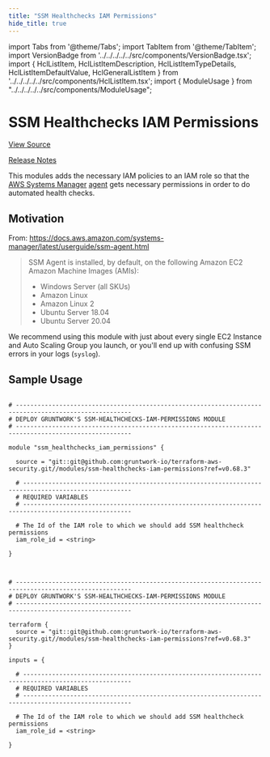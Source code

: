 ```yaml
---
title: "SSM Healthchecks IAM Permissions"
hide_title: true
---
```


import Tabs from '@theme/Tabs';
import TabItem from '@theme/TabItem';
import VersionBadge from '../../../../../src/components/VersionBadge.tsx';
import { HclListItem, HclListItemDescription, HclListItemTypeDetails, HclListItemDefaultValue, HclGeneralListItem } from '../../../../../src/components/HclListItem.tsx';
import { ModuleUsage } from "../../../../../src/components/ModuleUsage";

<VersionBadge repoTitle="Security Modules" version="0.68.3" lastModifiedVersion="0.65.0"/>

# SSM Healthchecks IAM Permissions

<a href="https://github.com/gruntwork-io/terraform-aws-security/tree/go-mod-cleanup/modules/ssm-healthchecks-iam-permissions" className="link-button" title="View the source code for this module in GitHub.">View Source</a>

<a href="https://github.com/gruntwork-io/terraform-aws-security/releases/tag/v0.65.0" className="link-button" title="Release notes for only versions which impacted this module.">Release Notes</a>

This modules adds the necessary IAM policies to an IAM role so that the [AWS Systems Manager](https://docs.aws.amazon.com/systems-manager/latest/userguide/what-is-systems-manager.html) [agent](https://docs.aws.amazon.com/systems-manager/latest/userguide/ssm-agent.html) gets necessary permissions in order to do automated health checks.

## Motivation

From: https://docs.aws.amazon.com/systems-manager/latest/userguide/ssm-agent.html

> SSM Agent is installed, by default, on the following Amazon EC2 Amazon Machine Images (AMIs):
>
> *   Windows Server (all SKUs)
> *   Amazon Linux
> *   Amazon Linux 2
> *   Ubuntu Server 18.04
> *   Ubuntu Server 20.04

We recommend using this module with just about every single EC2 Instance and Auto Scaling Group you launch, or you'll end up with confusing SSM errors in your logs (`syslog`).

## Sample Usage

<Tabs>
<TabItem value="terraform" label="Terraform" default>

```hcl title="main.tf"

# ------------------------------------------------------------------------------------------------------
# DEPLOY GRUNTWORK'S SSM-HEALTHCHECKS-IAM-PERMISSIONS MODULE
# ------------------------------------------------------------------------------------------------------

module "ssm_healthchecks_iam_permissions" {

  source = "git::git@github.com:gruntwork-io/terraform-aws-security.git//modules/ssm-healthchecks-iam-permissions?ref=v0.68.3"

  # ----------------------------------------------------------------------------------------------------
  # REQUIRED VARIABLES
  # ----------------------------------------------------------------------------------------------------

  # The Id of the IAM role to which we should add SSM healthcheck permissions
  iam_role_id = <string>

}


```

</TabItem>
<TabItem value="terragrunt" label="Terragrunt" default>

```hcl title="terragrunt.hcl"

# ------------------------------------------------------------------------------------------------------
# DEPLOY GRUNTWORK'S SSM-HEALTHCHECKS-IAM-PERMISSIONS MODULE
# ------------------------------------------------------------------------------------------------------

terraform {
  source = "git::git@github.com:gruntwork-io/terraform-aws-security.git//modules/ssm-healthchecks-iam-permissions?ref=v0.68.3"
}

inputs = {

  # ----------------------------------------------------------------------------------------------------
  # REQUIRED VARIABLES
  # ----------------------------------------------------------------------------------------------------

  # The Id of the IAM role to which we should add SSM healthcheck permissions
  iam_role_id = <string>

}


```

</TabItem>
</Tabs>


<!-- ##DOCS-SOURCER-START
{
  "originalSources": [
    "https://github.com/gruntwork-io/terraform-aws-security/tree/go-mod-cleanup/modules/ssm-healthchecks-iam-permissions/readme.md",
    "https://github.com/gruntwork-io/terraform-aws-security/tree/go-mod-cleanup/modules/ssm-healthchecks-iam-permissions/variables.tf",
    "https://github.com/gruntwork-io/terraform-aws-security/tree/go-mod-cleanup/modules/ssm-healthchecks-iam-permissions/outputs.tf"
  ],
  "sourcePlugin": "module-catalog-api",
  "hash": "851aa90d21af9f57815f79e89800638c"
}
##DOCS-SOURCER-END -->
